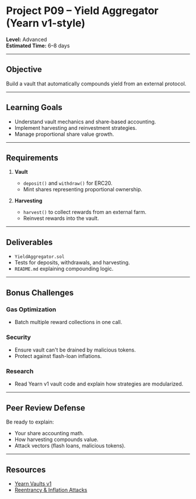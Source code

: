 # Project P09 – Yield Aggregator (Yearn v1-style)

**Level:** Advanced  
**Estimated Time:** 6–8 days  

---

## Objective
Build a vault that automatically compounds yield from an external protocol.

---

## Learning Goals
- Understand vault mechanics and share-based accounting.
- Implement harvesting and reinvestment strategies.
- Manage proportional share value growth.

---

## Requirements
1. **Vault**
   - `deposit()` and `withdraw()` for ERC20.
   - Mint shares representing proportional ownership.

2. **Harvesting**
   - `harvest()` to collect rewards from an external farm.
   - Reinvest rewards into the vault.

---

## Deliverables
- `YieldAggregator.sol`
- Tests for deposits, withdrawals, and harvesting.
- `README.md` explaining compounding logic.

---

## Bonus Challenges
### Gas Optimization
- Batch multiple reward collections in one call.

### Security
- Ensure vault can't be drained by malicious tokens.
- Protect against flash-loan inflations.

### Research
- Read Yearn v1 vault code and explain how strategies are modularized.

---

## Peer Review Defense
Be ready to explain:
- Your share accounting math.
- How harvesting compounds value.
- Attack vectors (flash loans, malicious tokens).

---

## Resources
- [Yearn Vaults v1](https://docs.yearn.finance/vaults)
- [Reentrancy & Inflation Attacks](https://blog.openzeppelin.com/)
